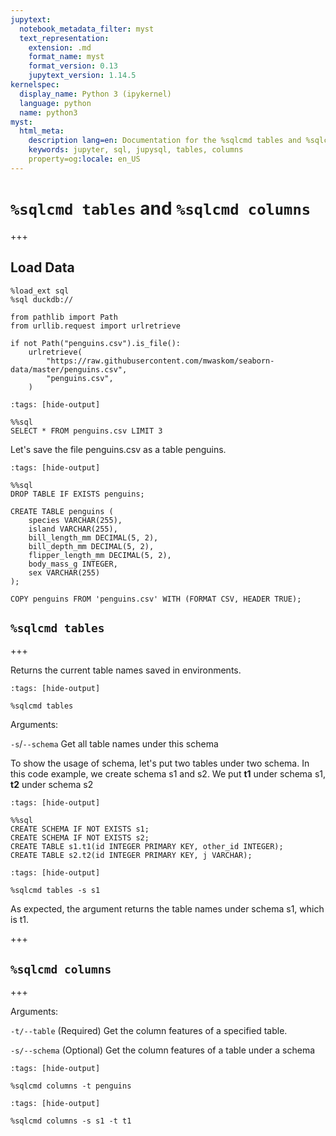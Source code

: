 ```yaml
---
jupytext:
  notebook_metadata_filter: myst
  text_representation:
    extension: .md
    format_name: myst
    format_version: 0.13
    jupytext_version: 1.14.5
kernelspec:
  display_name: Python 3 (ipykernel)
  language: python
  name: python3
myst:
  html_meta:
    description lang=en: Documentation for the %sqlcmd tables and %sqlcmd columns from JupySQL
    keywords: jupyter, sql, jupysql, tables, columns
    property=og:locale: en_US
---
```


# `%sqlcmd tables` and `%sqlcmd columns`

+++

## Load Data

```{code-cell} ipython3
%load_ext sql
%sql duckdb://
```

```{code-cell} ipython3
from pathlib import Path
from urllib.request import urlretrieve

if not Path("penguins.csv").is_file():
    urlretrieve(
        "https://raw.githubusercontent.com/mwaskom/seaborn-data/master/penguins.csv",
        "penguins.csv",
    )
```

```{code-cell} ipython3
:tags: [hide-output]

%%sql
SELECT * FROM penguins.csv LIMIT 3
```

Let's save the file penguins.csv as a table penguins.

```{code-cell} ipython3
:tags: [hide-output]

%%sql 
DROP TABLE IF EXISTS penguins;

CREATE TABLE penguins (
    species VARCHAR(255),
    island VARCHAR(255),
    bill_length_mm DECIMAL(5, 2),
    bill_depth_mm DECIMAL(5, 2),
    flipper_length_mm DECIMAL(5, 2),
    body_mass_g INTEGER,
    sex VARCHAR(255)
);

COPY penguins FROM 'penguins.csv' WITH (FORMAT CSV, HEADER TRUE);
```

## `%sqlcmd tables`

+++

Returns the current table names saved in environments. 

```{code-cell} ipython3
:tags: [hide-output]

%sqlcmd tables
```

Arguments:

`-s`/`--schema` Get all table names under this schema 

To show the usage of schema, let's put two tables under two schema.
In this code example, we create schema s1 and s2. We put **t1** under schema s1, **t2** under schema s2

```{code-cell} ipython3
:tags: [hide-output]

%%sql
CREATE SCHEMA IF NOT EXISTS s1;
CREATE SCHEMA IF NOT EXISTS s2;
CREATE TABLE s1.t1(id INTEGER PRIMARY KEY, other_id INTEGER);
CREATE TABLE s2.t2(id INTEGER PRIMARY KEY, j VARCHAR);
```

```{code-cell} ipython3
:tags: [hide-output]

%sqlcmd tables -s s1
```

As expected, the argument returns the table names under schema s1, which is t1. 

+++

## `%sqlcmd columns`

+++

Arguments:

`-t/--table` (Required) Get the column features of a specified table. 

`-s/--schema` (Optional) Get the column features of a table under a schema 

```{code-cell} ipython3
:tags: [hide-output]

%sqlcmd columns -t penguins
```

```{code-cell} ipython3
:tags: [hide-output]

%sqlcmd columns -s s1 -t t1
```
